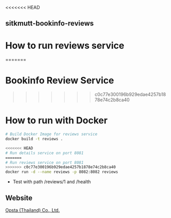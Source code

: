 <<<<<<< HEAD
## sitkmutt-bookinfo-reviews

# How to run reviews service
=======
# Bookinfo Review Service
>>>>>>> c0c77e300196b929edae4257b1878e74c2b8ca40

# How to run with Docker

```bash
# Build Docker Image for reviews service
docker build -t reviews .

<<<<<<< HEAD
# Run details service on port 8081
=======
# Run reviews service on port 8081
>>>>>>> c0c77e300196b929edae4257b1878e74c2b8ca40
docker run -d --name reviews -p 8082:8082 reviews
```
* Test with path /reviews/1 and /health

## Website

[Opsta (Thailand) Co., Ltd.](https://www.opsta.co.th)